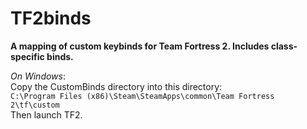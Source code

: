 TF2binds
========
**A mapping of custom keybinds for Team Fortress 2. Includes class-specific binds.**

*On Windows*:  
Copy the CustomBinds directory into this directory:  
`C:\Program Files (x86)\Steam\SteamApps\common\Team Fortress 2\tf\custom`  
Then launch TF2.  
